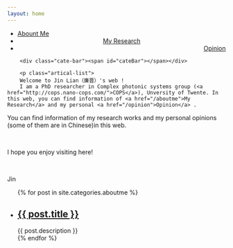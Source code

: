```yaml
---
layout: home
---
```


<div class="index-content blog">
    <div class="section">
        <ul class="artical-cate">
            <li class="on" style="text-align:left"><a href="/"><span>Abount Me</span></a></li>
            <li style="text-align:center"><a href="/myrearch"><span>My Research</span></a></li>
            <li style="text-align:right"><a href="/opinion"><span>Opinion</span></a></li>
</ul>

        <div class="cate-bar"><span id="cateBar"></span></div>

        <p class="artical-list"> 
        Welcome to Jin Lian（廉晋）'s web ! 
        I am a PhD researcher in Complex photonic systems group (<a href="http://cops.nano-cops.com/">COPS</a>), Unversity of Twente. In this web, you can find information of <a href="/aboutme">My Research</a> and my personal <a href="/opinion">Opinion</a> .  
You can find information of my research works and my personal opinions (some of them are in Chinese)in this web.
        </p>
         <p class="artical-list">
        </p>       
        <p class="artical-list"> 
        I hope you enjoy visiting here! 
        </p>
        <p class="artical-list">
        </p>       
        <p class="artical-list"> 
        Jin </p>
      <ul class="artical-list">
        {% for post in site.categories.aboutme %}
            <li>
                <h2><a href="{{ post.url }}">{{ post.title }}</a></h2>
                <div class="title-desc">{{ post.description }}</div>
            </li>
        {% endfor %}
        </ul> 
    </div>
    <div class="aside">
    </div>
</div>



